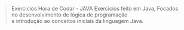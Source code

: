 >Exercicios Hora de Codar - JAVA</h1>
Exercicios feito em Java, Focados no desenvolvimento de lógica de programação <br> e introdução ao conceitos iniciais da linguagem Java.
